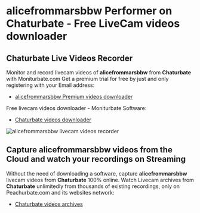# alicefrommarsbbw Performer on Chaturbate - Free LiveCam videos downloader

## Chaturbate Live Videos Recorder

Monitor and record livecam videos of **alicefrommarsbbw** from **Chaturbate** with Moniturbate.com
Get a premium trial for free by just and only registering with your Email address:
* [alicefrommarsbbw Premium videos downloader](https://moniturbate.com/request-demo-licence-key.html)

Free livecam videos downloader - Moniturbate Software:
* [Chaturbate videos downloader](https://moniturbate.com/moniturbate-download-software.html)

![alicefrommarsbbw livecam videos recorder](https://peachurnet.com/templates/moniturbate-software.png)


## Capture alicefrommarsbbw videos from the Cloud and watch your recordings on Streaming

Without the need of downloading a software, capture **alicefrommarsbbw** livecam videos from **Chaturbate** 100% online.
Watch Livecam archives from **Chaturbate** unlimitedly from thousands of existing recordings, only on Peachurbate.com and its websites network:
* [Chaturbate videos archives](https://peachurnet.com/)